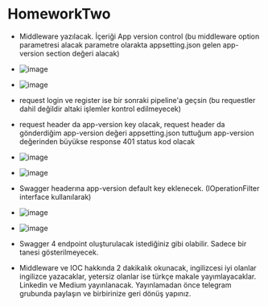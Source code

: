 ﻿# HomeworkTwo
* Middleware yazılacak. İçeriği App version control (bu middleware option parametresi alacak parametre olarakta appsetting.json gelen app-version section değeri alacak)  
*  ![image](https://user-images.githubusercontent.com/59605826/158082622-6e479777-97b1-40b9-8f22-8e5095e5ce4c.png)
*  ![image](https://user-images.githubusercontent.com/59605826/158082647-5cb2accd-3074-4ca5-a0e5-4bd24ef024f5.png)
*  request login ve register ise bir sonraki pipeline'a geçsin (bu requestler dahil değildir altaki işlemler kontrol edilmeyecek)
*  request header da app-version key olacak, request header da gönderdiğim app-version değeri appsetting.json tuttuğum app-version  değerinden büyükse response 401 status kod olacak
*  ![image](https://user-images.githubusercontent.com/59605826/158082705-b60149cf-8018-4d87-aaea-b7c8bf5995fd.png)
*  ![image](https://user-images.githubusercontent.com/59605826/158082718-9c9c1b66-38f8-4211-b6c7-1ad30cdec770.png)

* Swagger headerına app-version default key eklenecek. (IOperationFilter interface kullanılarak)
* ![image](https://user-images.githubusercontent.com/59605826/158082507-66f5e72e-c46b-42c0-b877-cfa28284f4d9.png)
* ![image](https://user-images.githubusercontent.com/59605826/158082548-a55ab300-9afc-4283-afda-410f0b81853d.png)
* Swagger 4 endpoint oluşturulacak istediğiniz gibi olabilir. Sadece bir tanesi gösterilmeyecek.



* Middleware ve IOC hakkında 2 dakikalık okunacak, ingilizcesi iyi olanlar ingilizce yazacaklar, yetersiz olanlar ise türkçe makale yayımlayacaklar. Linkedin ve Medium yayınlanacak. Yayınlamadan önce telegram grubunda paylaşın ve birbirinize geri dönüş yapınız.
